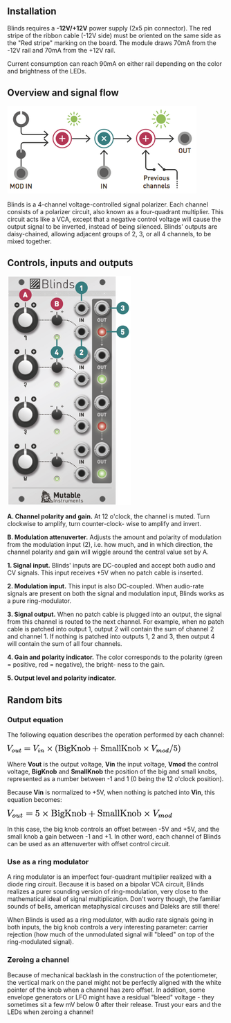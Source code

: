 Installation
------------

Blinds requires a **-12V/+12V** power supply (2x5 pin connector). The red stripe of the ribbon cable (-12V side) must be oriented on the same side as the "Red stripe" marking on the board. The module draws 70mA from the -12V rail and 70mA from the +12V rail.

Current consumption can reach 90mA on either rail depending on the color and brightness of the LEDs.

Overview and signal flow
------------------------

![](images/signal_flow.png)

Blinds is a 4-channel voltage-controlled signal polarizer. Each channel consists of a polarizer circuit, also known as a four-quadrant multiplier. This circuit acts like a VCA, except that a negative control voltage will cause the output signal to be inverted, instead of being silenced. Blinds' outputs are daisy-chained, allowing adjacent groups of 2, 3, or all 4 channels, to be mixed together.

Controls, inputs and outputs
----------------------------

![](images/manual.png)

**A. Channel polarity and gain.** At 12 o'clock, the channel is muted. Turn clockwise to amplify, turn counter-clock- wise to amplify and invert.

**B. Modulation attenuverter.** Adjusts the amount and polarity of modulation from the modulation input (2), i.e. how much, and in which direction, the channel polarity and gain will wiggle around the central value set by A.

**1. Signal input.** Blinds' inputs are DC-coupled and accept both audio and CV signals. This input receives +5V when no patch cable is inserted.

**2. Modulation input.** This input is also DC-coupled. When audio-rate signals are present on both the signal and modulation input, Blinds works as a pure ring-modulator.

**3. Signal output.** When no patch cable is plugged into an output, the signal from this channel is routed to the next channel. For example, when no patch cable is patched into output 1, output 2 will contain the sum of channel 2 and channel 1. If nothing is patched into outputs 1, 2 and 3, then output 4 will contain the sum of all four channels.

**4. Gain and polarity indicator.** The color corresponds to the polarity (green = positive, red = negative), the bright- ness to the gain.

**5. Output level and polarity indicator.**

Random bits
-----------

### Output equation

The following equation describes the operation performed by each channel:

![](images/out_equation.png)

Where **Vout** is the output voltage, **Vin** the input voltage, **Vmod** the control voltage, **BigKnob** and **SmallKnob** the position of the big and small knobs, represented as a number between -1 and 1 (0 being the 12 o'clock position).

Because **Vin** is normalized to +5V, when nothing is patched into **Vin**, this equation becomes:

![](images/out_equation_norm.png)

In this case, the big knob controls an offset between -5V and +5V, and the small knob a gain between -1 and +1. In other word, each channel of Blinds can be used as an attenuverter with offset control circuit.

### Use as a ring modulator

A ring modulator is an imperfect four-quadrant multiplier realized with a diode ring circuit. Because it is based on a bipolar VCA circuit, Blinds realizes a purer sounding version of ring-modulation, very close to the mathematical ideal of signal multiplication. Don't worry though, the familiar sounds of bells, american metaphysical circuses and Daleks are still there!

When Blinds is used as a ring modulator, with audio rate signals going in both inputs, the big knob controls a very interesting parameter: carrier rejection (how much of the unmodulated signal will "bleed" on top of the ring-modulated signal).

### Zeroing a channel

Because of mechanical backlash in the construction of the potentiometer, the vertical mark on the panel might not be perfectly aligned with the white pointer of the knob when a channel has zero offset. In addition, some envelope generators or LFO might have a residual "bleed" voltage - they sometimes sit a few mV below 0 after their release. Trust your ears and the LEDs when zeroing a channel!
